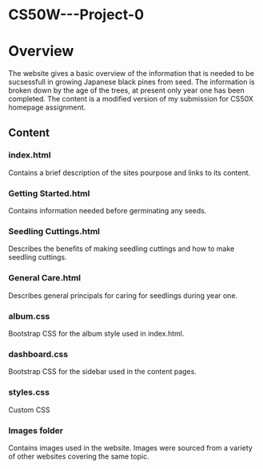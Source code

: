 # CS50W---Project-0
# Overview
The website gives a basic overview of the information that is needed to be sucsessfull in growing Japanese black pines from seed. The information is broken down by the age of the trees, at present only year one has been completed. The content is a modified version of my submission for CS50X homepage assignment. 

## Content
### index.html
Contains a brief description of the sites pourpose and links to its content.

### Getting Started.html
Contains information needed before germinating any seeds.

### Seedling Cuttings.html
Describes the benefits of making seedling cuttings and how to make seedling cuttings.

### General Care.html
Describes general principals for caring for seedlings during year one.

### album.css
Bootstrap CSS for the album style used in index.html.

### dashboard.css
Bootstrap CSS for the sidebar used in the content pages.

### styles.css
Custom CSS

### Images folder
Contains images used in the website. Images were sourced from a variety of other websites covering the same topic.
